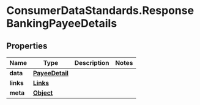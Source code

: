 # ConsumerDataStandards.ResponseBankingPayeeDetails

## Properties
Name | Type | Description | Notes
------------ | ------------- | ------------- | -------------
**data** | [**PayeeDetail**](PayeeDetail.md) |  | 
**links** | [**Links**](Links.md) |  | 
**meta** | [**Object**](.md) |  | 


